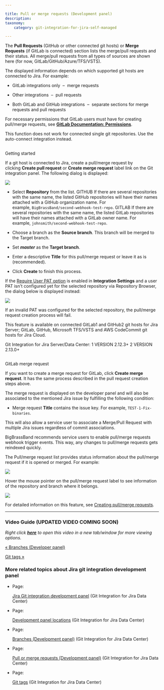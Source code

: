 ```yaml
---

title: Pull or merge requests (Development panel)
description:
taxonomy:
    category: git-integration-for-jira-self-managed

---
```

The **Pull Requests** (GitHub or other connected git hosts) or **Merge Requests** (if GitLab is connected) section lists the merge/pull requests and their status. All merge/pull requests from all types of sources are shown here (for now, GitLab/GitHub/Azure/TFS/VSTS).

The displayed information depends on which supported git hosts are connected to Jira. For example:

*   GitLab integrations only  –  merge requests

*   Other integrations  –  pull requests

*   Both GitLab and GitHub integrations  –  separate sections for merge requests and pull requests


For necessary permissions that GitLab users must have for creating pull/merge requests, see [**GitLab Documentation: Permissions**](https://docs.gitlab.com/ee/user/permissions.html).

This function does not work for connected single git repositories. Use the auto-connect integration instead.

##
Getting started

If a git host is connected to Jira, create a pull/merge request by clicking **Create pull request** or **Create merge request** label link on the Git integration panel. The following dialog is displayed:

![](https://bigbrassband.atlassian.net/wiki/download/thumbnails/1930399144/jira-server-issue-create-pull-request-dialog.png?version=1&modificationDate=1630642922913&cacheVersion=1&api=v2&width=544&height=282)

*   Select **Repository** from the list.
    GITHUB If there are several repositories with the same name, the listed GitHub repositories will have their names attached with a GitHub organization name. For example, `BigBrassBand/second-webhook-test-repo`.
    GITLAB If there are several repositories with the same name, the listed GitLab repositories will have their names attached with a GitLab owner name. For example, `johnsmith/second-webhook-test-repo`.

*   Choose a branch as the **Source branch**. This branch will be merged to the Target branch.

*   Set _**master**_ as the **Target branch**.

*   Enter a descriptive **Title** for this pull/merge request or leave it as is (recommended).

*   Click **Create** to finish this process.



If the [Require User PAT option](/wiki/spaces/GIJDC/pages/317390849) is enabled in **Integration Settings** and a user PAT isn't configured yet for the selected repository via Repository Browser, the dialog below is displayed instead:

![](https://bigbrassband.atlassian.net/wiki/download/thumbnails/1930399144/jira-server-issue-create-pull-req-dlg-cfg-pat.png?version=1&modificationDate=1630642923158&cacheVersion=1&api=v2&width=544&height=272)

If an invalid PAT was configured for the selected repository, the pull/merge request creation process will fail.

This feature is available on connected GitLab1 and GitHub2 git hosts for Jira Server; GitLab, GitHub, Microsoft TFS/VSTS and AWS CodeCommit git hosts for Jira Cloud.

Git Integration for Jira Server/Data Center:
1 VERSION 2.12.3+
2 VERSION 2.13.0+

##
GitLab merge request

If you want to create a merge request for GitLab, click **Create merge request**. It has the same process described in the pull request creation steps above.

The merge request is displayed on the developer panel and will also be associated to the mentioned Jira issue by fulfilling the following condition:

*   Merge request **Title** contains the issue key. For example, `TEST-1-Fix-binaries`.


This will also allow a service user to associate a Merge/Pull Request with multiple Jira issues regardless of commit associations.

BigBrassBand recommends service users to enable pull/merge requests webhook trigger events. This way, any changes to pull/merge requests gets reindexed quickly.


The Pull/merge request list provides status information about the pull/merge request if it is opened or merged. For example:

![](https://bigbrassband.atlassian.net/wiki/download/attachments/1930399144/dev-panel-pull-req-example.png?version=1&modificationDate=1630642923880&cacheVersion=1&api=v2)


Hover the mouse pointer on the pull/merge request label to see information of the repository and branch where it belongs.

![](https://bigbrassband.atlassian.net/wiki/download/attachments/1930399144/dev-panel-pull-req-example-hover.png?version=1&modificationDate=1630642924123&cacheVersion=1&api=v2)

For detailed information on this feature, see [Creating pull/merge requests](/wiki/spaces/GIJDC/pages/1932460359).

* * *

### Video Guide (UPDATED VIDEO COMING SOON)

_Right click_ [_**here**_](https://bigbrassband.wistia.com/medias/1jwzeex5qa) _to open this video in a new tab/window for more viewing options._

[« Branches (Developer panel)](/wiki/spaces/GIJDC/pages/1930399090)

[Git tags »](/git-integration-for-jira-self-managed/Git-tags)

### More related topics about Jira git integration development panel

*   Page:

    [Jira Git integration development panel](/wiki/spaces/GIJDC/pages/1930399012/Jira+Git+integration+development+panel) (Git Integration for Jira Data Center)

*   Page:

    [Development panel locations](/wiki/spaces/GIJDC/pages/1930399041/Development+panel+locations) (Git Integration for Jira Data Center)

*   Page:

    [Branches (Development panel)](/wiki/spaces/GIJDC/pages/1930399090) (Git Integration for Jira Data Center)

*   Page:

    [Pull or merge requests (Development panel)](/wiki/spaces/GIJDC/pages/1930399144) (Git Integration for Jira Data Center)

*   Page:

    [Git tags](/git-integration-for-jira-self-managed/Git-tags) (Git Integration for Jira Data Center)